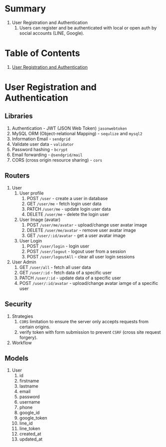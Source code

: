 # Summary
1. User Registration and Authentication
    1. Users can register and be authenticated with local or open auth by social accounts (LINE, Google).

# Table of Contents
1. [User Registration and Authentication](#User-Registration-and-Authentication)

# User Registration and Authentication
## Libraries
1. Authentication - JWT (JSON Web Token) `jasonwebtoken`
1. MySQL ORM (Object-relational Mapping) - `sequlize` and `mysql2`
1. Information Email - `sendgrid`
1. Validate user data - `validator`
1. Password hashing - `bcrypt`
1. Email forwarding - `@sendgrid/mail`
1. CORS (cross origin resource sharing) - `cors`

## Routers
1. User
    1. User profile
        1. POST `/user` - create a user in database
        1. GET `/user/me` - fetch login user data
        1. PATCH `/user/me` - update login user data
        1. DELETE `/user/me` - delete the login user
    1. User Image (avatar)
        1. POST `/user/me/avatar` - upload/change user avatar image
        1. DELETE `/user/me/avatar` - remove user avatar image
        1. GET `/user/:id/avatar` - get a user avatar image
    1. User Login
        1. POST `/user/login` - login user
        1. POST `/user/logout` - logout user from a session
        1. POST `/user/logoutAll` - clear all user login sessions
1. User Admin
    1. GET `/user/all` - fetch all user data
    1. GET `/user/:id` - fetch data of a specific user
    1. PATCH `/user/:id` - update data of a specific user
    1. POST `/user/:id/avatar` - upload/change avatar iamge of a specific user

## Security
1. Strategies
    1. `CORS` limitation to ensure the server only accepts requests from certain origins.
    1. verify token with form submission to prevent `CSRF` (cross site request forgery).
1. Workflow

## Models
1. User
    1. id
    1. firstname
    1. lastname
    1. email
    1. password
    1. username
    1. phone
    1. google_id
    1. google_token
    1. line_id
    1. line_token
    1. created_at
    1. updated_at